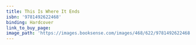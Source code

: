 ```yaml
---
title: This Is Where It Ends
isbn: '9781492622468'
binding: Hardcover
link_to_buy_page:
image_path: 'https://images.booksense.com/images/468/622/9781492622468.jpg'
---
```


